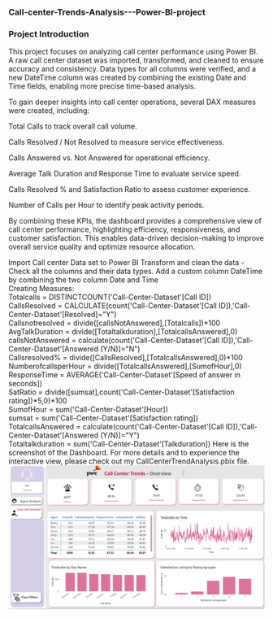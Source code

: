 ### Call-center-Trends-Analysis---Power-BI-project
### Project Introduction

This project focuses on analyzing call center performance using Power BI. A raw call center dataset was imported, transformed, and cleaned to ensure accuracy and consistency. Data types for all columns were verified, and a new DateTime column was created by combining the existing Date and Time fields, enabling more precise time-based analysis.

To gain deeper insights into call center operations, several DAX measures were created, including:

Total Calls to track overall call volume.

Calls Resolved / Not Resolved to measure service effectiveness.

Calls Answered vs. Not Answered for operational efficiency.

Average Talk Duration and Response Time to evaluate service speed.

Calls Resolved % and Satisfaction Ratio to assess customer experience.

Number of Calls per Hour to identify peak activity periods.

By combining these KPIs, the dashboard provides a comprehensive view of call center performance, highlighting efficiency, responsiveness, and customer satisfaction. This enables data-driven decision-making to improve overall service quality and optimize resource allocation.

Import Call center Data set to Power BI
Transform and clean the data - Check all the columns and their data types. 
Add a custom column DateTime by combining the two column Date and Time    
Creating Measures:     
Totalcalls = DISTINCTCOUNT('Call-Center-Dataset'[Call ID])        
CallsResolved = CALCULATE(count('Call-Center-Dataset'[Call ID]),'Call-Center-Dataset'[Resolved]="Y")     
Callsnotresolved = divide([callsNotAnswered],[Totalcalls])*100   
AvgTalkDuration = divide([Totaltalkduration],[TotalcallsAnswered],0)   
callsNotAnswered = calculate(count('Call-Center-Dataset'[Call ID]),'Call-Center-Dataset'[Answered (Y/N)]="N")    
Callsresolved% = divide([CallsResolved],[TotalcallsAnswered],0)*100    
NumberofcallsperHour = divide([TotalcallsAnswered],[SumofHour],0)   
ResponseTime = AVERAGE('Call-Center-Dataset'[Speed of answer in seconds])    
SatRatio = divide([sumsat],count('Call-Center-Dataset'[Satisfaction rating])*5,0)*100   
SumofHour = sum('Call-Center-Dataset'[Hour])   
sumsat = sum('Call-Center-Dataset'[Satisfaction rating])    
TotalcallsAnswered = calculate(count('Call-Center-Dataset'[Call ID]),'Call-Center-Dataset'[Answered (Y/N)]="Y")   
Totaltalkduration = sum('Call-Center-Dataset'[Talkduration])
Here is the screenshot of the Dashboard. For more details and to experience the interactive view, please check out my CallCenterTrendAnalysis.pbix file.
![img alt](https://github.com/nsankareswari-70/Call-center-Trends-Analysis---Power-BI-project/blob/8feb68c9a8710658255e539a7cc693ce17c0ea75/calla1.png)
